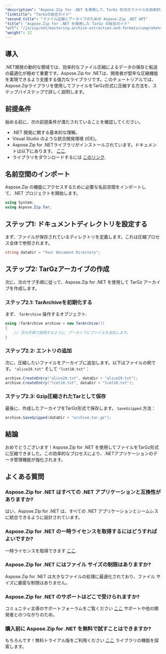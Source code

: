 ```yaml
---
"description": "Aspose.Zip for .NET を使用して、TarGz 形式のファイルを効率的に圧縮する方法を学びましょう。この詳細なチュートリアルでは、環境設定からすべてを説明します。"
"linktitle": "TarGzの総合ガイド"
"second_title": "ファイル圧縮とアーカイブのための Aspose.Zip .NET API"
"title": "Aspose.Zip for .NET を使用した TarGz の総合ガイド"
"url": "/ja/zip/net/mastering-archive-extraction-and-formats/comprehensive-guide-to-tar-gz/"
"weight": 12
---
```


## 導入

.NET開発の動的な領域では、効率的なファイル圧縮によるデータの保存と転送の最適化が極めて重要です。Aspose.Zip for .NETは、開発者が堅牢な圧縮機能を実現できるよう支援する強力なライブラリです。このチュートリアルでは、Aspose.Zipライブラリを使用してファイルをTarGz形式に圧縮する方法を、ステップバイステップで詳しく説明します。

## 前提条件

始める前に、次の前提条件が満たされていることを確認してください。

- .NET 開発に関する基本的な理解。
- Visual Studio のような統合開発環境 (IDE)。
- Aspose.Zip for .NETライブラリがインストールされています。ドキュメントは以下にあります。 [ここ](https://reference。aspose.com/zip/net/).
- ライブラリをダウンロードするには [このリンク](https://releases。aspose.com/zip/net/).

## 名前空間のインポート

Aspose.Zip の機能にアクセスするために必要な名前空間をインポートして、.NET プロジェクトを開始します。

```csharp
using System;
using Aspose.Zip.Tar;
```

## ステップ1: ドキュメントディレクトリを設定する

まず、ファイルが保存されているディレクトリを定義します。これは圧縮プロセス全体で参照されます。

```csharp
string dataDir = "Your Document Directory";
```

## ステップ2: TarGzアーカイブの作成

次に、次のサブ手順に従って、Aspose.Zip for .NET を使用して TarGz アーカイブを作成します。

### ステップ2.1: TarArchiveを初期化する

まず、 `TarArchive` 操作するオブジェクト:

```csharp
using (TarArchive archive = new TarArchive())
{
    // 次の手順で説明するように、アーカイブにファイルを追加します。
}
```

### ステップ2.2: エントリの追加

次に、圧縮したいファイルをアーカイブに追加します。以下はファイルの例です。 `"alice29.txt"` そして `"lcet10.txt"`：

```csharp
archive.CreateEntry("alice29.txt", dataDir + "alice29.txt");
archive.CreateEntry("lcet10.txt", dataDir + "lcet10.txt");
```

### ステップ2.3: Gzip圧縮されたTarとして保存

最後に、作成したアーカイブをTarGz形式で保存します。 `SaveGzipped` 方法：

```csharp
archive.SaveGzipped(dataDir + "archive.tar.gz");
```

## 結論

おめでとうございます！Aspose.Zip for .NET を使用してファイルをTarGz形式に圧縮できました。この効率的なプロセスにより、.NETアプリケーションのデータ管理機能が強化されます。

## よくある質問

### Aspose.Zip for .NET はすべての .NET アプリケーションと互換性がありますか?
はい、Aspose.Zip for .NET は、すべての .NET アプリケーションとシームレスに統合できるように設計されています。

### Aspose.Zip for .NET の一時ライセンスを取得するにはどうすればよいですか?
一時ライセンスを取得できます [ここ](https://purchase。conholdate.com/temporary-license/).

### Aspose.Zip for .NET にはファイル サイズの制限はありますか?
Aspose.Zip for .NET は大きなファイルの処理に最適化されており、ファイル サイズに厳密な制限はありません。

### Aspose.Zip for .NET のサポートはどこで受けられますか?
コミュニティ主導のサポートフォーラムをご覧ください [ここ](https://forum.aspose.com/c/zip/37) サポートや他の開発者とのつながりのため。

### 購入前に Aspose.Zip for .NET を無料で試すことはできますか?
もちろんです！無料トライアル版をご利用ください [ここ](https://releases.aspose.com/zip/net) ライブラリの機能を探索します。